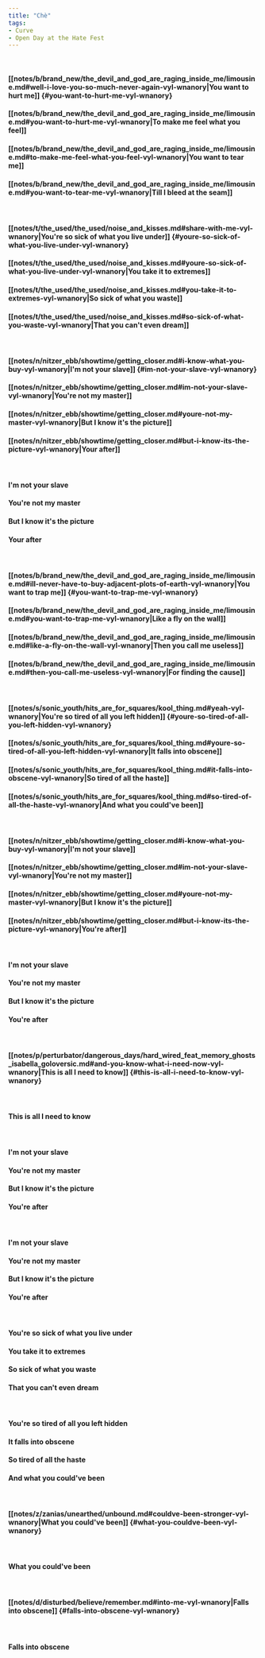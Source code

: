 ```yaml
---
title: "Chè"
tags:
- Curve
- Open Day at the Hate Fest
---
```

&nbsp;
#### [[notes/b/brand_new/the_devil_and_god_are_raging_inside_me/limousine.md#well-i-love-you-so-much-never-again-vyl-wnanory|You want to hurt me]] {#you-want-to-hurt-me-vyl-wnanory}
#### [[notes/b/brand_new/the_devil_and_god_are_raging_inside_me/limousine.md#you-want-to-hurt-me-vyl-wnanory|To make me feel what you feel]]
#### [[notes/b/brand_new/the_devil_and_god_are_raging_inside_me/limousine.md#to-make-me-feel-what-you-feel-vyl-wnanory|You want to tear me]]
#### [[notes/b/brand_new/the_devil_and_god_are_raging_inside_me/limousine.md#you-want-to-tear-me-vyl-wnanory|Till I bleed at the seam]]
&nbsp;
#### [[notes/t/the_used/the_used/noise_and_kisses.md#share-with-me-vyl-wnanory|You're so sick of what you live under]] {#youre-so-sick-of-what-you-live-under-vyl-wnanory}
#### [[notes/t/the_used/the_used/noise_and_kisses.md#youre-so-sick-of-what-you-live-under-vyl-wnanory|You take it to extremes]]
#### [[notes/t/the_used/the_used/noise_and_kisses.md#you-take-it-to-extremes-vyl-wnanory|So sick of what you waste]]
#### [[notes/t/the_used/the_used/noise_and_kisses.md#so-sick-of-what-you-waste-vyl-wnanory|That you can't even dream]]
&nbsp;
#### [[notes/n/nitzer_ebb/showtime/getting_closer.md#i-know-what-you-buy-vyl-wnanory|I'm not your slave]] {#im-not-your-slave-vyl-wnanory}
#### [[notes/n/nitzer_ebb/showtime/getting_closer.md#im-not-your-slave-vyl-wnanory|You're not my master]]
#### [[notes/n/nitzer_ebb/showtime/getting_closer.md#youre-not-my-master-vyl-wnanory|But I know it's the picture]]
#### [[notes/n/nitzer_ebb/showtime/getting_closer.md#but-i-know-its-the-picture-vyl-wnanory|Your after]]
&nbsp;
#### I'm not your slave
#### You're not my master
#### But I know it's the picture
#### Your after
&nbsp;
#### [[notes/b/brand_new/the_devil_and_god_are_raging_inside_me/limousine.md#ill-never-have-to-buy-adjacent-plots-of-earth-vyl-wnanory|You want to trap me]] {#you-want-to-trap-me-vyl-wnanory}
#### [[notes/b/brand_new/the_devil_and_god_are_raging_inside_me/limousine.md#you-want-to-trap-me-vyl-wnanory|Like a fly on the wall]]
#### [[notes/b/brand_new/the_devil_and_god_are_raging_inside_me/limousine.md#like-a-fly-on-the-wall-vyl-wnanory|Then you call me useless]]
#### [[notes/b/brand_new/the_devil_and_god_are_raging_inside_me/limousine.md#then-you-call-me-useless-vyl-wnanory|For finding the cause]]
&nbsp;
#### [[notes/s/sonic_youth/hits_are_for_squares/kool_thing.md#yeah-vyl-wnanory|You're so tired of all you left hidden]] {#youre-so-tired-of-all-you-left-hidden-vyl-wnanory}
#### [[notes/s/sonic_youth/hits_are_for_squares/kool_thing.md#youre-so-tired-of-all-you-left-hidden-vyl-wnanory|It falls into obscene]]
#### [[notes/s/sonic_youth/hits_are_for_squares/kool_thing.md#it-falls-into-obscene-vyl-wnanory|So tired of all the haste]]
#### [[notes/s/sonic_youth/hits_are_for_squares/kool_thing.md#so-tired-of-all-the-haste-vyl-wnanory|And what you could've been]]
&nbsp;
#### [[notes/n/nitzer_ebb/showtime/getting_closer.md#i-know-what-you-buy-vyl-wnanory|I'm not your slave]]
#### [[notes/n/nitzer_ebb/showtime/getting_closer.md#im-not-your-slave-vyl-wnanory|You're not my master]]
#### [[notes/n/nitzer_ebb/showtime/getting_closer.md#youre-not-my-master-vyl-wnanory|But I know it's the picture]]
#### [[notes/n/nitzer_ebb/showtime/getting_closer.md#but-i-know-its-the-picture-vyl-wnanory|You're after]]
&nbsp;
#### I'm not your slave
#### You're not my master
#### But I know it's the picture
#### You're after
&nbsp;
#### [[notes/p/perturbator/dangerous_days/hard_wired_feat_memory_ghosts_isabella_goloversic.md#and-you-know-what-i-need-now-vyl-wnanory|This is all I need to know]] {#this-is-all-i-need-to-know-vyl-wnanory}
&nbsp;
#### This is all I need to know
&nbsp;
#### I'm not your slave
#### You're not my master
#### But I know it's the picture
#### You're after
&nbsp;
#### I'm not your slave
#### You're not my master
#### But I know it's the picture
#### You're after
&nbsp;
#### You're so sick of what you live under
#### You take it to extremes
#### So sick of what you waste
#### That you can't even dream
&nbsp;
#### You're so tired of all you left hidden
#### It falls into obscene
#### So tired of all the haste
#### And what you could've been
&nbsp;
#### [[notes/z/zanias/unearthed/unbound.md#couldve-been-stronger-vyl-wnanory|What you could've been]] {#what-you-couldve-been-vyl-wnanory}
&nbsp;
#### What you could've been
&nbsp;
#### [[notes/d/disturbed/believe/remember.md#into-me-vyl-wnanory|Falls into obscene]] {#falls-into-obscene-vyl-wnanory}
&nbsp;
#### Falls into obscene
